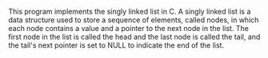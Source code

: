 This program implements the singly linked list in C. A singly linked list is a data structure used to store a sequence of elements, called nodes, in which each node contains a value and a pointer to the next node in the list. The first node in the list is called the head and the last node is called the tail, and the tail's next pointer is set to NULL to indicate the end of the list.
